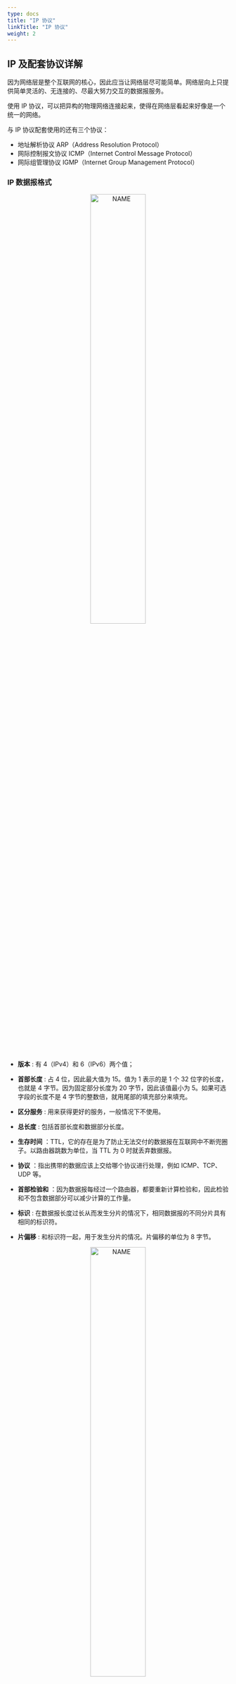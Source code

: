 ```yaml
---
type: docs
title: "IP 协议"
linkTitle: "IP 协议"
weight: 2
---
```


## IP 及配套协议详解

因为网络层是整个互联网的核心，因此应当让网络层尽可能简单。网络层向上只提供简单灵活的、无连接的、尽最大努力交互的数据报服务。

使用 IP 协议，可以把异构的物理网络连接起来，使得在网络层看起来好像是一个统一的网络。

与 IP 协议配套使用的还有三个协议：

- 地址解析协议 ARP（Address Resolution Protocol）
- 网际控制报文协议 ICMP（Internet Control Message Protocol）
- 网际组管理协议 IGMP（Internet Group Management Protocol）

### IP 数据报格式

<div align="center"> <img src="https://infi-img.oss-cn-hangzhou.aliyuncs.com/img/20210502145819.png" style="display:block;width:50%;" alt="NAME" align=center /> </div>

- **版本** : 有 4（IPv4）和 6（IPv6）两个值；

- **首部长度** : 占 4 位，因此最大值为 15。值为 1 表示的是 1 个 32 位字的长度，也就是 4 字节。因为固定部分长度为 20 字节，因此该值最小为 5。如果可选字段的长度不是 4 字节的整数倍，就用尾部的填充部分来填充。

- **区分服务** : 用来获得更好的服务，一般情况下不使用。

- **总长度** : 包括首部长度和数据部分长度。

- **生存时间** ：TTL，它的存在是为了防止无法交付的数据报在互联网中不断兜圈子。以路由器跳数为单位，当 TTL 为 0 时就丢弃数据报。

- **协议** ：指出携带的数据应该上交给哪个协议进行处理，例如 ICMP、TCP、UDP 等。

- **首部检验和** ：因为数据报每经过一个路由器，都要重新计算检验和，因此检验和不包含数据部分可以减少计算的工作量。

- **标识** : 在数据报长度过长从而发生分片的情况下，相同数据报的不同分片具有相同的标识符。

- **片偏移** : 和标识符一起，用于发生分片的情况。片偏移的单位为 8 字节。

<div align="center"> <img src="https://infi-img.oss-cn-hangzhou.aliyuncs.com/img/20210502145903.png" style="display:block;width:50%;" alt="NAME" align=center /> </div>

### IP 地址编址方式

IP 地址的编址方式经历了三个历史阶段：

- 分类
- 子网划分
- 无分类

#### 1. 分类

由两部分组成，网络号和主机号，其中不同分类具有不同的网络号长度，并且是固定的。

```
IP 地址 ::= {< 网络号 >, < 主机号 >}
```

<div align="center"> <img src="https://infi-img.oss-cn-hangzhou.aliyuncs.com/img/20210502145926.png" style="display:block;width:50%;" alt="NAME" align=center /> </div>

#### 2. 子网划分

通过在主机号字段中拿一部分作为子网号，把两级 IP 地址划分为三级 IP 地址。

```
IP 地址 ::= {< 网络号 >, < 子网号 >, < 主机号 >}
```

要使用子网，必须配置子网掩码。一个 B 类地址的默认子网掩码为 255.255.0.0，如果 B 类地址的子网占两个比特，那么子网掩码为 11111111 11111111 11000000 00000000，也就是 255.255.192.0。

注意，外部网络看不到子网的存在。

#### 3. 无分类

`无分类编址 CIDR` 消除了传统 A 类、B 类和 C 类地址以及划分子网的概念，使用网络前缀和主机号来对 IP 地址进行编码，网络前缀的长度可以根据需要变化。

```
IP 地址 ::= {< 网络前缀号 >, < 主机号 >}
```

CIDR 的记法上采用在 IP 地址后面加上网络前缀长度的方法，例如 128.14.35.7/20 表示前 20 位为网络前缀。

CIDR 的地址掩码可以继续称为子网掩码，子网掩码首 1 长度为网络前缀的长度。

一个 CIDR 地址块中有很多地址，一个 CIDR 表示的网络就可以表示原来的很多个网络，并且在路由表中只需要一个路由就可以代替原来的多个路由，减少了路由表项的数量。把这种通过使用网络前缀来减少路由表项的方式称为路由聚合，也称为 **构成超网** 。

在路由表中的项目由“网络前缀”和“下一跳地址”组成，在查找时可能会得到不止一个匹配结果，应当采用最长前缀匹配来确定应该匹配哪一个。

### 地址解析协议 ARP

网络层实现主机之间的通信，而链路层实现具体每段链路之间的通信。因此在通信过程中，IP 数据报的源地址和目的地址始终不变，而 MAC 地址随着链路的改变而改变。

<div align="center"> <img src="https://infi-img.oss-cn-hangzhou.aliyuncs.com/img/20210502150019.png" style="display:block;width:50%;" alt="NAME" align=center /> </div>

ARP 实现由 IP 地址得到 MAC 地址。

<div align="center"> <img src="https://infi-img.oss-cn-hangzhou.aliyuncs.com/img/20210502150031.png" style="display:block;width:50%;" alt="NAME" align=center /> </div>

每个主机都有一个 ARP 高速缓存，里面有本局域网上的各主机和路由器的 IP 地址到 MAC 地址的映射表。

如果主机 A 知道主机 B 的 IP 地址，但是 ARP 高速缓存中没有该 IP 地址到 MAC 地址的映射，此时主机 A 通过广播的方式发送 ARP 请求分组，主机 B 收到该请求后会发送 ARP 响应分组给主机 A 告知其 MAC 地址，随后主机 A 向其高速缓存中写入主机 B 的 IP 地址到 MAC 地址的映射。

<div align="center"> <img src="https://infi-img.oss-cn-hangzhou.aliyuncs.com/img/20210502150045.png" style="display:block;width:50%;" alt="NAME" align=center /> </div>

### 网际控制报文协议 ICMP

ICMP 是为了更有效地转发 IP 数据报和提高交付成功的机会。它封装在 IP 数据报中，但是不属于高层协议。

<div align="center"> <img src="https://infi-img.oss-cn-hangzhou.aliyuncs.com/img/20210502150106.png" style="display:block;width:50%;" alt="NAME" align=center /> </div>

ICMP 报文分为差错报告报文和询问报文。

<div align="center"> <img src="https://infi-img.oss-cn-hangzhou.aliyuncs.com/img/20210502150118.png" style="display:block;width:50%;" alt="NAME" align=center /> </div>

#### 1. Ping

Ping 是 ICMP 的一个重要应用，主要用来测试两台主机之间的连通性。

Ping 的原理是通过向目的主机发送 ICMP Echo 请求报文，目的主机收到之后会发送 Echo 回答报文。Ping 会根据时间和成功响应的次数估算出数据包往返时间以及丢包率。

#### 2. Traceroute

Traceroute 是 ICMP 的另一个应用，用来跟踪一个分组从源点到终点的路径。

Traceroute 发送的 IP 数据报封装的是无法交付的 UDP 用户数据报，并由目的主机发送终点不可达差错报告报文。

源主机向目的主机发送一连串的 IP 数据报。第一个数据报 P1 的生存时间 TTL 设置为 1，当 P1 到达路径上的第一个路由器 R1 时，R1 收下它并把 TTL 减 1，此时 TTL 等于 0，R1 就把 P1 丢弃，并向源主机发送一个 ICMP 时间超过差错报告报文； 源主机接着发送第二个数据报 P2，并把 TTL 设置为 2。P2 先到达 R1，R1 收下后把 TTL 减 1 再转发给 R2，R2 收下后也把 TTL 减 1，由于此时 TTL 等于 0，R2 就丢弃 P2，并向源主机发送一个 ICMP 时间超过差错报文。

不断执行这样的步骤，直到最后一个数据报刚刚到达目的主机，主机不转发数据报，也不把 TTL 值减 1。但是因为数据报封装的是无法交付的 UDP，因此目的主机要向源主机发送 ICMP 终点不可达差错报告报文。

之后源主机知道了到达目的主机所经过的路由器 IP 地址以及到达每个路由器的往返时间。

## IPV6

我国在2014-2015年也逐步停止了向新用户和应用分配 IPv4 地址。 解决 IP 地址耗尽的根本措施就是采用具有更大地址空间的新版本的 IP，即 IPv6。 所引进的主要变化如下：

- **更大的地址空间。IPv6 将地址从 IPv4 的 32 位 增大到了 128 位**。
- 扩展的地址层次结构。
- 灵活的首部格式。 IPv6 定义了许多可选的扩展首部。
- 改进的选项。 IPv6 允许数据报包含有选项的控制信息，其选项放在有效载荷中。
- 允许协议继续扩充。
- 支持即插即用（即自动配置）。因此 IPv6 不需要使用 DHCP。
- 支持资源的预分配。  IPv6 支持实时视像等要求，保证一定的带宽和时延的应用。
- IPv6 首部改为 8 字节对齐。首部长度必须是 8 字节的整数倍。原来的 IPv4 首部是 4 字节对齐。

### 数据包格式

<div align="center"> <img src="https://infi-img.oss-cn-hangzhou.aliyuncs.com/img/20210502150208.png" style="display:block;width:50%;" alt="NAME" align=center /> </div>

### V4 -> V6

向 IPv6 过渡只能采用逐步演进的办法，同时，还必须使新安装的 IPv6 系统能够向后兼容：IPv6 系统必须能够接收和转发 IPv4 分组，并且能够为 IPv4 分组选择路由。

两种向 IPv6 过渡的策略：

- 使用双协议栈
- 使用隧道技术

双协议栈主机在和 IPv6 主机通信时是采用 IPv6 地址，而和 IPv4 主机通信时就采用 IPv4 地址。 根据 DNS 返回的地址类型可以确定使用 IPv4 地址还是 IPv6 地址。

<div align="center"> <img src="https://infi-img.oss-cn-hangzhou.aliyuncs.com/img/20210502150228.png" style="display:block;width:50%;" alt="NAME" align=center /> </div>

在 IPv6 数据报要进入IPv4网络时，把 IPv6 数据报封装成为 IPv4 数据报，整个的 IPv6 数据报变成了 IPv4 数据报的数据部分。 当 IPv4 数据报离开 IPv4 网络中的隧道时，再把数据部分（即原来的 IPv6 数据报）交给主机的 IPv6 协议栈。

<div align="center"> <img src="https://infi-img.oss-cn-hangzhou.aliyuncs.com/img/20210502150241.png" style="display:block;width:50%;" alt="NAME" align=center /> </div>

## IP与Mac之间关系

- **整体与局部**

信息传递时候，需要知道的其实是两个地址：终点地址（Final destination address）下一跳的地址（Next hop address）IP地址本质上是终点地址，它在跳过路由器（hop）的时候不会改变，而MAC地址则是下一跳的地址，每跳过一次路由器都会改变。这就是为什么还要用MAC地址的原因之一，它起到了记录下一跳的信息的作用。注：一般来说IP地址经过路由器是不变的，不过NAT（Network address translation）例外，这也是有些人反对NAT而支持IPV6的原因之一。

- **分层实现**

如果在IP包头（header）中增加了”下一跳IP地址“这个字段，在逻辑上来说，如果IP地址够用，交换机也支持根据IP地址转发（现在的二层交换机不支持这样做），其实MAC地址并不是必要的。但用MAC地址和IP地址两个地址，用于分别表示物理地址和逻辑地址是有好处的。这样分层可以使网络层与链路层的协议更灵活地替换，网络层不一定非要用『IP』协议，链路层也不一定非用『以太网』协议。这就像OSI七层模型，TCP/IP五层模型其实也不是必要的，用双层模型甚至单层模型实现网络也不是不可以的，只是那样做很蛋疼罢了。

- **早期的『以太网』实现**

早期的以太网只有集线器（hub），没有交换机（switch），所以发出去的包能被以太网内的所有机器监听到，因此要附带上MAC地址，每个机器只需要接受与自己MAC地址相匹配的包。

## 网络地址转换NAT

> 问题：在专用网上使用专用地址的主机如何与互联网上的主机通信（并不需要加密）？

采用网络地址转换 NAT。这是目前使用得最多的方法。

装有 NAT 软件的路由器叫作 NAT路由器，它至少有一个有效的外部全球IP地址，所有使用本地地址的主机在和外界通信时，都要在 NAT 路由器上将其本地地址转换成全球 IP 地址。

通过 NAT 路由器的通信必须由专用网内的主机发起。专用网内部的主机不能充当服务器用，因为互联网上的客户无法请求专用网内的服务器提供服务。

### 转换过程

- 内部主机 A 用本地地址 IPA 和互联网上主机 B 通信所发送的数据报必须经过 NAT 路由器。
- NAT 路由器将数据报的源地址 IPA 转换成全球地址 IPG，并把转换结果记录到NAT地址转换表中，目的地址 IPB 保持不变，然后发送到互联网。
- NAT 路由器收到主机 B 发回的数据报时，知道数据报中的源地址是 IPB 而目的地址是 IPG。
- 根据 NAT 转换表，NAT 路由器将目的地址** IPG 转换为 IPA，转发给最终的内部主机 A**。

可以看出，在内部主机与外部主机通信时，在NAT路由器上发生了两次地址转换：

- 离开专用网时：替换源地址，将内部地址替换为全球地址；
- 进入专用网时：替换目的地址，将全球地址替换为内部地址；

<div align="center"> <img src="https://infi-img.oss-cn-hangzhou.aliyuncs.com/img/20210502150326.png" style="display:block;width:50%;" alt="NAME" align=center /> </div>

